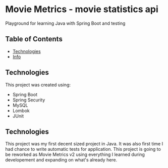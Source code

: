# Movie Metrics - movie statistics api
Playground for learning Java with Spring Boot and testing

## Table of Contents
* [Technologies](#technologies)
* [Info](#info)

## Technologies
This project was created using:
* Spring Boot
* Spring Security
* MySQL
* Lombok
* JUnit


## Technologies
This project was my first decent sized project in Java. It was also first time I had chance to write automatic tests for application.
This project is going to be reworked as Movie Metrics v2 using everything I learned during developement and expanding on what's already here.
